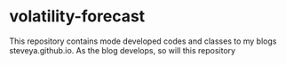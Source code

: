 # volatility-forecast
This repository contains mode developed codes and classes to my blogs steveya.github.io. As the blog develops, so will this repository
